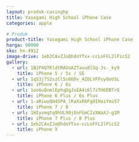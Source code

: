 ```yaml
---
layout: produk-casinghp
title: Yasogami High School iPhone Case
categories: apple

# Produk
product-title: Yasogami High School iPhone Case
harga: 90000
sku: hn-4912
image-drive: 1eb2CAxZJoQhdoYTxx-ccLnFFL2lPicS2
gallery:
  - url: 1BJP4QTKldtRAVoAZTauu8lGq-Js-_ky9
    title: iPhone 5 / 5s / SE
  - url: 1qS3j7S2szCl5s66Dv_4Z0LVFFuyOoUSL
    title: iPhone 6 / 6s
  - url: 1oo6uQnmlEphqDgJsEA4iKl7zTH6EBTrQ
    title: iPhone 6 Plus / 6s Plus
  - url: 1-aRiwoQH4SPA_lRaXxR6Fg0IHaiYms57
    title: iPhone 7 / 8
  - url: 1HIyvmqtq9hUL90jOnFGmCIzXWaXJ-g1M
    title: iPhone 7 Plus / 8 Plus
  - url: 1eb2CAxZJoQhdoYTxx-ccLnFFL2lPicS2
    title: iPhone X
---
```

